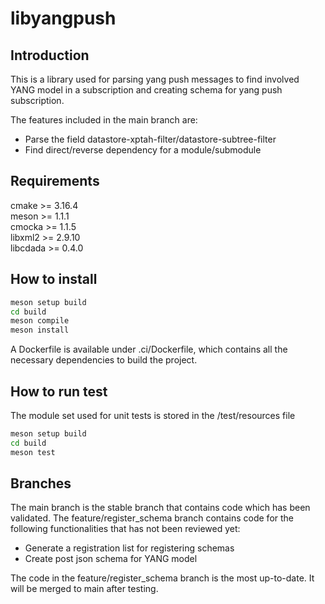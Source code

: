 # libyangpush

## Introduction

This is a library used for parsing yang push messages to find involved 
YANG model in a subscription and creating schema for yang push subscription.  

The features included in the main branch are:
- Parse the field datastore-xptah-filter/datastore-subtree-filter
- Find direct/reverse dependency for a module/submodule


## Requirements

cmake >= 3.16.4  
meson >= 1.1.1  
cmocka >= 1.1.5  
libxml2 >= 2.9.10  
libcdada >= 0.4.0  

## How to install

```bash
meson setup build
cd build
meson compile
meson install
```

A Dockerfile is available under .ci/Dockerfile, which contains all the
necessary dependencies to build the project.

## How to run test
The module set used for unit tests is stored in the /test/resources file
```bash
meson setup build
cd build
meson test
``` 

## Branches
The main branch is the stable branch that contains code which has been validated. The feature/register_schema branch contains code for the following functionalities that has not been reviewed yet:  
- Generate a registration list for registering schemas
- Create post json schema for YANG model

The code in the feature/register_schema branch is the most up-to-date. It will be merged to main after testing.
